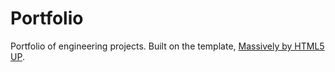 # Portfolio
Portfolio of engineering projects.
Built on the template, <a href="https://html5up.net">Massively by HTML5 UP</a>.